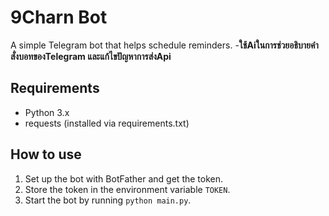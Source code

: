 # 9Charn Bot
A simple Telegram bot that helps schedule reminders.
-**ใช้Aiในการช่วยอธิบายคำสั่งบอทของTelegram และแก้ไขปัญหาการส่งApi**

## Requirements
- Python 3.x
- requests (installed via requirements.txt)

## How to use
1. Set up the bot with BotFather and get the token.
2. Store the token in the environment variable `TOKEN`.
3. Start the bot by running `python main.py`.
